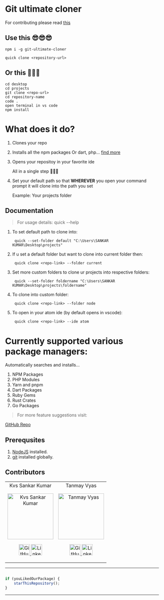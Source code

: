 
# Git ultimate cloner

For contributing please read [this](https://github.com/kvssankar/git-ultimate-cloner/blob/master/CONTRIBUTING.md)

## Use this 😎😎😎
	npm i -g git-ultimate-cloner

	quick clone <repository-url>
        
## Or this 🥵🥵🥵
    cd desktop
    cd projects
    git clone <repo-url>
    cd repository-name
    code .
    open terminal in vs code
    npm install

# What does it do?
1. Clones your repo
2. Installs all the npm packages Or dart, php... [find more](https://github.com/kvssankar/git-ultimate-cloner/blob/master/README.md#supports-various-package-managers)
3. Opens your repositoy in your favorite ide

   All in a single step 🤩🤩🤩

4. Set your default path so that **WHEREVER** you open your command prompt it will clone into the path you set
   
   Example: Your projects folder

## Documentation

> For usage details: quick --help

1. To set default path to clone into:

		quick --set-folder default "C:\Users\SANKAR KUMAR\Desktop\projects"

2. If u set a default folder but want to clone into current folder then:

		quick clone <repo-link> --folder current

3. Set more custom folders to clone ur projects into respective folders:

		quick --set-folder foldername "C:\Users\SANKAR KUMAR\Desktop\projects\foldername"

4. To clone into custom folder:

		quick clone <repo-link> --folder node

5. To open in your atom ide (by default opens in vscode):

		quick clone <repo-link> --ide atom
    
    
# Currently supported various package managers:
Automatically searches and installs...

1. NPM Packages
2. PHP Modules
3. Yarn and pnpm
4. Dart Packages
5. Ruby Gems
6. Rust Crates
7. Go Packages
    


> For more feature suggestions visit:

[GitHub Repo](https://github.com/kvssankar/git-ultimate-cloner.git)

## Prerequsites

1.  [NodeJS](https://nodejs.org/en/) installed.
2.  [git](https://git-scm.com/) installed globally.

## Contributors

<table>
	<tr align="center">
		<td>
		Kvs Sankar Kumar
		<p align="center">
			<img src = "https://user-images.githubusercontent.com/70322519/135128594-9d853a7c-c501-4c8d-9943-ac984569ae7f.png" width="150" height="150" alt="Kvs Sankar Kumar">
		</p>
			<p align="center">
				<a href = "https://github.com/kvssankar">
					<img src = "http://www.iconninja.com/files/241/825/211/round-collaboration-social-github-code-circle-network-icon.svg" width="36" height = "36" alt="GitHub"/>
				</a>
				<a href = "https://www.linkedin.com/in/sankarkvs/">
					<img src = "http://www.iconninja.com/files/863/607/751/network-linkedin-social-connection-circular-circle-media-icon.svg" width="36" height="36" alt="LinkedIn"/>
				</a>
			</p>
		</td>
        <td>
		Tanmay Vyas
		<p align="center">
			<img src = "https://user-images.githubusercontent.com/70322519/135129327-554cead3-1245-4024-95e8-7d704341ab63.png" width="150" height="150" alt="Tanmay Vyas">
		</p>
			<p align="center">
				<a href = "https://github.com/Tanmay000009">
					<img src = "http://www.iconninja.com/files/241/825/211/round-collaboration-social-github-code-circle-network-icon.svg" width="36" height = "36" alt="GitHub"/>
				</a>
				<a href = "https://www.linkedin.com/in/tanmay-vyas-09/">
					<img src = "http://www.iconninja.com/files/863/607/751/network-linkedin-social-connection-circular-circle-media-icon.svg" width="36" height="36" alt="LinkedIn"/>
				</a>
			</p>
		</td>
    </tr>
</table>

---------

```javascript

if (youLikedOurPackage) {
    starThisRepository();
}

```

-----------




